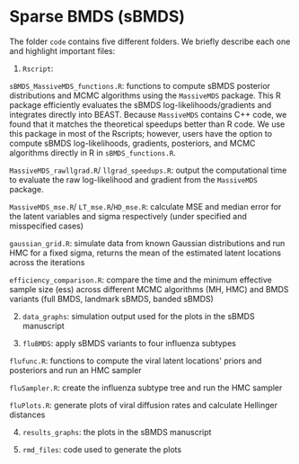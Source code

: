 # Sparse BMDS (sBMDS)

The folder `code` contains five different folders. We briefly describe each one and highlight important files:

1. `Rscript`:
   
`sBMDS_MassiveMDS_functions.R`: functions to compute sBMDS posterior distributions and MCMC algorithms using the `MassiveMDS` package. This R package efficiently evaluates the sBMDS log-likelihoods/gradients and integrates directly into BEAST. Because `MassiveMDS` contains C++ code, we found that it matches the theoretical speedups better than R code. We use this package in most of the Rscripts; however, users have the option to compute sBMDS log-likelihoods, gradients, posteriors, and MCMC algorithms directly in R in `sBMDS_functions.R`.

`MassiveMDS_rawllgrad.R`/ `llgrad_speedups.R`: output the computational time to evaluate the raw log-likelihood and gradient from the `MassiveMDS` package.

`MassiveMDS_mse.R`/ `LT_mse.R`/`HD_mse.R`: calculate MSE and median error for the latent variables and sigma respectively (under specified and misspecified cases)

`gaussian_grid.R`: simulate data from known Gaussian distributions and run HMC for a fixed sigma, returns the mean of the estimated latent locations across the iterations

`efficiency_comparison.R`: compare the time and the minimum effective sample size (ess) across different MCMC algorithms (MH, HMC) and BMDS variants (full BMDS, landmark sBMDS, banded sBMDS)

2. `data_graphs`: simulation output used for the plots in the sBMDS manuscript
   
3. `fluBMDS`: apply sBMDS variants to four influenza subtypes

`flufunc.R`: functions to compute the viral latent locations' priors and posteriors and run an HMC sampler

`fluSampler.R`: create the influenza subtype tree and run the HMC sampler

`fluPlots.R`: generate plots of viral diffusion rates and calculate Hellinger distances
   
4. `results_graphs`: the plots in the sBMDS manuscript
   
5. `rmd_files`: code used to generate the plots 



